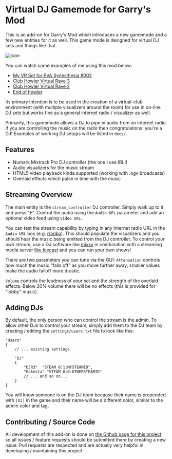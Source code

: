 Virtual DJ Gamemode for Garry's Mod
=======================================

This is an add-on for Garry's Mod which introduces a new gamemode and a
few new entities for it as well. This game mode is designed for virtual
DJ sets and things like that.

![Icon](https://djr3.org/static/posters/djr3-synesthesia-002.jpg)

You can watch some examples of me using this mod below:

- [My VR Set for EVA Synesthesia
  #002](https://www.youtube.com/watch?v=T6o6Tdlvhcw)
- [Club Howler Virtual Rave
  3](https://djr3.org/sets/2020/club-howler-week-3.html)
- [Club Howler Virtual Rave
  2](https://djr3.org/sets/2020/club-howler-week-2.html)
- [End of howler](https://djr3.org/sets/2020/end-of-howler-one-more-final.html)

Its primary intention is to be used in the creation of a virtual-club
environment (with multiple visualizers around the room) for use in on-line DJ
sets but works fine as a general internet radio / visualizer as well.

Primarily, this gamemode allows a DJ to pipe in audio from an Internet
radio. If you are controlling the music on the radio then congratulations:
you're a DJ! Examples of working DJ setups will be listed in `docs/`.

Features
--------

- Numark Mixtrack Pro DJ controller (the one I use IRL!)
- Audio visualizers for the music stream
- HTML5 video playback kinda supported (working with .ogv broadcasts)
- Overlaid effects which pulse in time with the music

Streaming Overview
------------------

The main entity is the `stream_controller` DJ controller. Simply walk up
to it and press "E". Control the audio using the `Audio URL` parameter and add
an optional video feed using `Video URL`.

You can test the stream capability by typing in any Internet radio URL in the
`Audio URL` box (e.g. [r/a/dio](https://relay0.r-a-d.io/main.mp3)). This should
populate the visualizers and you should hear the music being emitted from the
DJ controller. To control *your own stream*, use a DJ software like
[mixxx](https://www.mixxx.org/) in combination with a streaming media server
[like Icecast](https://icecast.org/) and you can run your own shows!

There are two parameters you can tune via the GUI: `Attenuation` controls how
much the music "falls off" as you move further away; smaller values make the
audio falloff more drastic.

`Volume` controls the loudness of your set and the strength of the
overlaid effects. Below 20% volume there will be no effects (this is provided
for "lobby" music).

Adding DJs
----------

By default, the only person who can control the stream is the admin. To allow
other DJs to control your stream, simply add them to the DJ team by creating /
editing the `settings/users.txt` file to look like this:

```
"Users"
{
	// ... existing settings

	"DJ"
	{
		"DJR3"  "STEAM_0:1:MYSTEAMID",
		"Bakesta" "STEAM_0:0:OTHERSTEAMID"
		// ... and so on...
	}
}
```

You will know someone is on the DJ team because their name is prepended with
`[DJ]` in the game and their name will be a different color, similar to the admin
color and tag.


Contributing / Source Code
--------------------------

All development of this add-on is done on [the Github page for this
project](https://github.com/yumi-xx/gmod-streamstage)
so all issues / feature requests should be submitted there by creating a new
issue. Pull requests are respected and are actually very helpful in developing
/ maintaining this project.
